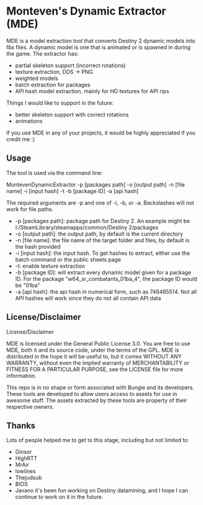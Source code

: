# Monteven's Dynamic Extractor (MDE)

MDE is a model extraction tool that converts Destiny 2 dynamic models into fbx files. A dynamic model is one that is animated or is spawned in during the game.
The extractor has:
* partial skeleton support (incorrect rotations)
* texture extraction, DDS -> PNG
* weighted models
* batch extraction for packages
* API hash model extraction, mainly for HD textures for API rips

Things I would like to support in the future:
* better skeleton support with correct rotations
* animations

If you use MDE in any of your projects, it would be highly appreciated if you credit me :)

## Usage

The tool is used via the command line:

MontevenDynamicExtractor -p [packages path] -o [output path] -n [file name] -i [input hash] -t -b [package ID] -a [api hash]

The required arguments are -p and one of -i, -b, or -a. Backslashes will not work for file paths.
* -p [packages path]: package path for Destiny 2. An example might be I:/SteamLibrary/steamapps/common/Destiny 2/packages
* -o [output path]: the output path, by default is the current directory
* -n [file name]: the file name of the target folder and files, by default is the hash provided
* -i [input hash]: the input hash. To get hashes to extract, either use the batch command or the public sheets page
* -t: enable texture extraction
* -b [package ID]: will extract every dynamic model given for a package ID. For the package "w64_sr_combatants_01ba_4", the package ID would be "01ba"
* -a [api hash]: the api hash in numerical form, such as 748485514. Not all API hashes will work since they do not all contain API data

## License/Disclaimer
License/Disclaimer

MDE is licensed under the General Public License 3.0. You are free to use MDE, both it and its source code, under the terms of the GPL. MDE is distributed in the hope it will be useful to, but it comes WITHOUT ANY WARRANTY, without even the implied warranty of MERCHANTABILITY or FITNESS FOR A PARTICULAR PURPOSE, see the LICENSE file for more information.

This repo is in no shape or form associated with Bungie and its developers. These tools are developed to allow users access to assets for use in awesome stuff. The assets extracted by these tools are property of their respective owners.

## Thanks
Lots of people helped me to get to this stage, including but not limited to:
* Ginsor
* HighRTT
* MrAir
* lowlines
* Thejudsub
* BIOS
* Javano
it's been fun working on Destiny datamining, and I hope I can continue to work on it in the future.